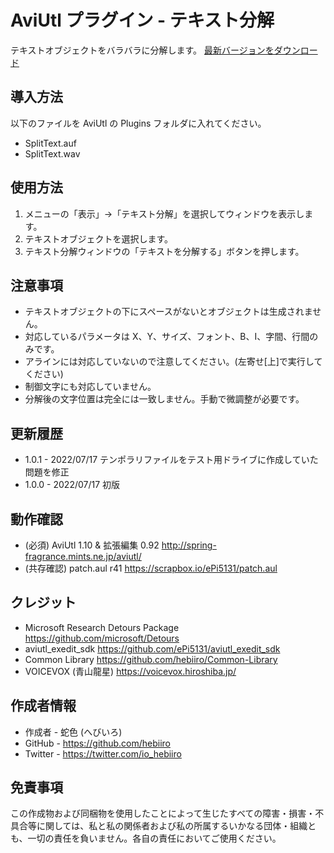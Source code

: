 ﻿# AviUtl プラグイン - テキスト分解

テキストオブジェクトをバラバラに分解します。
[最新バージョンをダウンロード](../../releases/latest/)

## 導入方法

以下のファイルを AviUtl の Plugins フォルダに入れてください。
* SplitText.auf
* SplitText.wav

## 使用方法

1. メニューの「表示」->「テキスト分解」を選択してウィンドウを表示します。
1. テキストオブジェクトを選択します。
1. テキスト分解ウィンドウの「テキストを分解する」ボタンを押します。

## 注意事項

* テキストオブジェクトの下にスペースがないとオブジェクトは生成されません。
* 対応しているパラメータは X、Y、サイズ、フォント、B、I、字間、行間のみです。
* アラインには対応していないので注意してください。(左寄せ[上]で実行してください)
* 制御文字にも対応していません。
* 分解後の文字位置は完全には一致しません。手動で微調整が必要です。

## 更新履歴

* 1.0.1 - 2022/07/17 テンポラリファイルをテスト用ドライブに作成していた問題を修正
* 1.0.0 - 2022/07/17 初版

## 動作確認

* (必須) AviUtl 1.10 & 拡張編集 0.92 http://spring-fragrance.mints.ne.jp/aviutl/
* (共存確認) patch.aul r41 https://scrapbox.io/ePi5131/patch.aul

## クレジット

* Microsoft Research Detours Package https://github.com/microsoft/Detours
* aviutl_exedit_sdk https://github.com/ePi5131/aviutl_exedit_sdk
* Common Library https://github.com/hebiiro/Common-Library
* VOICEVOX (青山龍星) https://voicevox.hiroshiba.jp/

## 作成者情報
 
* 作成者 - 蛇色 (へびいろ)
* GitHub - https://github.com/hebiiro
* Twitter - https://twitter.com/io_hebiiro

## 免責事項

この作成物および同梱物を使用したことによって生じたすべての障害・損害・不具合等に関しては、私と私の関係者および私の所属するいかなる団体・組織とも、一切の責任を負いません。各自の責任においてご使用ください。
